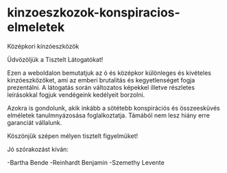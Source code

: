 # kinzoeszkozok-konspiracios-elmeletek
Középkori kínzóeszközök 


Üdvözöljük a Tisztelt Látogatókat!

Ezen a weboldalon bemutatjuk az ó és középkor különleges és kivételes kinzóeszközöket, ami az emberi brutalitás és kegyetlenséget fogja prezentálni.
A látogatás során változatos képekkel illetve részletes leírásokkal fogjuk vendégeink kedélyeit borzolni.

Azokra is gondolunk, akik inkább a sötétebb konspirációs és összeesküvés elméletek tanulmnyázosása foglalkoztatja.
Támából nem lesz hiány erre garanciát vállalunk.

Köszönjük szépen mélyen tisztelt figyelmüket!

Jó szórakozást kíván:

-Bartha Bende
-Reinhardt Benjamin
-Szemethy Levente
